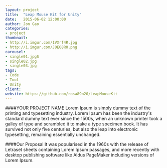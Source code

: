 ```yaml
---
layout: project
title:  "Leap Mouse Kit for Unity"
date:   2015-06-02 12:00:00
author: Jon Gao
categories:
- project
thumbnail:
- http://i.imgur.com/1VXrf4R.jpg
- http://i.imgur.com/JOEO8RO.png
carousel:
- single01.jpgS
- single02.jpg
- single03.jpg
tags:
- Code
- Tool
- Unity
client: 
website: https://github.com/rosa89n20/LeapMouseKit
---
```

####YOUR PROJECT NAME
Lorem Ipsum is simply dummy text of the printing and typesetting industry. Lorem Ipsum has been the industry's standard dummy text ever since the 1500s, when an unknown printer took a galley of type and scrambled it to make a type specimen book. It has survived not only five centuries, but also the leap into electronic typesetting, remaining essentially unchanged.

####Our Proposal
It was popularised in the 1960s with the release of Letraset sheets containing Lorem Ipsum passages, and more recently with desktop publishing software like Aldus PageMaker including versions of Lorem Ipsum.
